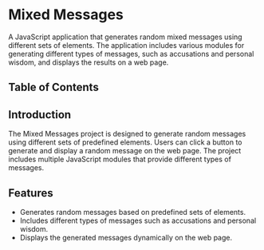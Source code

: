 # Mixed Messages

A JavaScript application that generates random mixed messages using different sets of elements. The application includes various modules for generating different types of messages, such as accusations and personal wisdom, and displays the results on a web page.

## Table of Contents

## Introduction

The Mixed Messages project is designed to generate random messages using different sets of predefined elements. Users can click a button to generate and display a random message on the web page. The project includes multiple JavaScript modules that provide different types of messages.

## Features

- Generates random messages based on predefined sets of elements.
- Includes different types of messages such as accusations and personal wisdom.
- Displays the generated messages dynamically on the web page.

